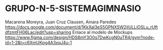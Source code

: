 # GRUPO-N-5-SISTEMAGIMNASIO
Macarena Moreyra, Juan Cruz Clausen, Ainara Paredes
https://docs.google.com/document/d/1KkXal3eS5GPNXSW2jlULLiOSLu_rUftdfzmtFH06Lac/edit?usp=sharing
Enlace al modelo de Mockups https://www.figma.com/design/HDS8mY3O0s7DwKcgN0uTR4/gym?node-id=1-2&t=c6XmUKpg4A3xqJ4u-1

